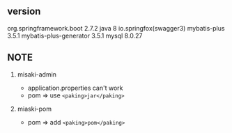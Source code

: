 
## version
org.springframework.boot 2.7.2
java 8
io.springfox(swagger3)
mybatis-plus 3.5.1
mybatis-plus-generator 3.5.1
mysql 8.0.27
## NOTE
1. misaki-admin
    - application.properties can't work
    - pom => use `<paking>jar</paking>`

2. miaski-pom
    - pom =>  add `<paking>pom</paking>`
